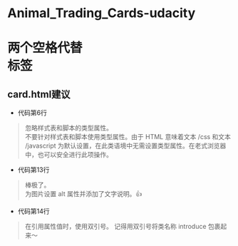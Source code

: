 # Animal_Trading_Cards-udacity
# 两个空格代替<br>标签
## card.html建议
* 代码第6行
> 忽略样式表和脚本的类型属性。  
> 不要针对样式表和脚本使用类型属性。由于 HTML 意味着文本 /css 和文本 /javascript 为默认设置，在此类语境中无需设置类型属性。在老式浏览器中，也可以安全进行此项操作。 

* 代码第13行
> 棒极了。   
>为图片设置 alt 属性并添加了文字说明。👍 

* 代码第14行
>在引用属性值时，使用双引号。 
>记得用双引号将类名称 introduce 包裹起来～ 